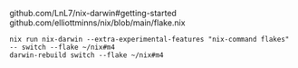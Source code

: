  
github.com/LnL7/nix-darwin#getting-started
github.com/elliottminns/nix/blob/main/flake.nix

```
nix run nix-darwin --extra-experimental-features "nix-command flakes" -- switch --flake ~/nix#m4
darwin-rebuild switch --flake ~/nix#m4
```
